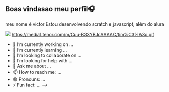 ## Boas vindasao meu perfil🎧

meu nome é victor
Estou desenvolvendo scratch e javascript, além do alura

![](https://media1.tenor.com/m/Cuu-B33YBJcAAAAC/tim%C3%A3o.gif)
https://media1.tenor.com/m/Cuu-B33YBJcAAAAC/tim%C3%A3o.gif
- 🔭 I’m currently working on ...
- 🌱 I’m currently learning ...
- 👯 I’m looking to collaborate on ...
- 🤔 I’m looking for help with ...
- 💬 Ask me about ...
- 📫 How to reach me: ...
- 😄 Pronouns: ...
- ⚡ Fun fact: ...
-->
